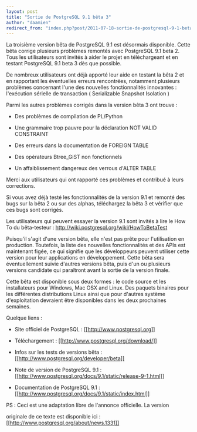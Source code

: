```yaml
---
layout: post
title: "Sortie de PostgreSQL 9.1 bêta 3"
author: "daamien"
redirect_from: "index.php?post/2011-07-18-sortie-de-postgresql-9-1-beta-3 "
---
```





<!--more-->


La troisième version bêta de PostgreSQL 9.1 est désormais disponible. Cette bêta corrige plusieurs problèmes remontés avec PostgreSQL 9.1 beta 2. Tous les utilisateurs sont invités à aider le projet en téléchargeant et en testant PostgreSQL 9.1 beta 3 dès que possible.



De nombreux utilisateurs ont déjà apporté leur aide en testant la bêta 2 et en rapportant les éventuelles erreurs rencontrées, notamment plusieurs problèmes concernant l'une des nouvelles fonctionnalités innovantes  : l'exécution sérielle de transaction ( Serializable Snapshot Isolation )



Parmi les autres problèmes corrigés dans la version bêta 3 ont trouve :



* Des problèmes de compilation de PL/Python

* Une grammaire trop pauvre pour la déclaration NOT VALID CONSTRAINT

* Des erreurs dans la documentation de FOREIGN TABLE

* Des opérateurs Btree_GiST non fonctionnels

* Un affaiblissement dangereux des verrous d'ALTER TABLE



Merci  aux utilisateurs qui ont rapporté ces problèmes et contribué à leurs corrections.



Si vous avez déjà testé les fonctionnalités de la version 9.1 et remonté des bugs sur la bêta 2 ou sur des alphas, téléchargez la bêta 3 et vérifier que ces bugs sont corrigés.

Les utilisateurs qui peuvent essayer la version 9.1 sont invités à lire le How To du bêta-testeur : http://wiki.postgresql.org/wiki/HowToBetaTest



Puisqu'il s'agit d'une version bêta, elle n'est pas prête pour l'utilisation en production. Toutefois, la liste des nouvelles fonctionnalités et des APIs est maintenant figée, ce qui signifie que les développeurs peuvent utiliser cette version pour leur applications en développement. Cette bêta sera éventuellement suivie d'autres versions bêta, puis d'un ou plusieurs versions candidate qui paraîtront avant la sortie de la version finale.



Cette bêta est disponible sous deux formes : le code source et les installateurs pour Windows, Mac OSX and Linux. Des paquets binaires pour les différentes distributions Linux ainsi que pour d'autres système d'exploitation devraient être disponibles dans les deux prochaines semaines.



Quelque liens :



* Site officiel de PostgreSQL : [[http://www.postgresql.org]]

* Téléchargement : [[http://www.postgresql.org/download/]]

* Infos sur les tests de versions bêta : [[http://www.postgresql.org/developer/beta]]

* Note de version de PostgreSQL 9.1 : [[http://www.postgresql.org/docs/9.1/static/release-9-1.html]]

* Documentation de PostgreSQL 9.1 : [[http://www.postgresql.org/docs/9.1/static/index.html]]



PS : Ceci est une adaptation libre de l'annonce officielle. La version

originale de ce texte est disponible ici : [[http://www.postgresql.org/about/news.1331]]